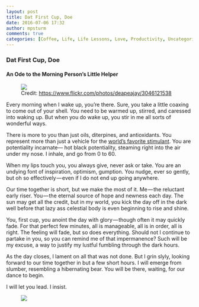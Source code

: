 ```yaml
---
layout: post
title: Dat First Cup, Doe
date: 2016-07-06 17:32
author: mpsturm
comments: true
categories: [Coffee, Life, Life Lessons, Love, Productivity, Uncategorized]
---
```




<h3>Dat First Cup, Doe</h3>
<h4>An Ode to the Morning Person’s Little Helper</h4>

<figure class="wp-caption">

<img src="https://mikesturmblog.files.wordpress.com/2016/07/4b4ac-1wyarqeixann9gr9auv7zhw.jpeg">

<figcaption class="wp-caption-text">Credit: <a href="https://www.flickr.com/photos/deapeajay/3046121538" target="_blank">https://www.flickr.com/photos/deapeajay/3046121538</a></figcaption></figure>

<p>Every morning when I wake up, you’re there. Sure, you take a little coaxing to come out of your shell. You need to be warmed up, stirred, and caressed into waking up. But when you do wake up, you stir in me all sorts of wonderful ways.</p>
<p>There is more to you than just oils, diterpines, and antioxidants. You represent more than just a vehicle for the <a href="https://en.wikipedia.org/wiki/Caffeine" target="_blank">world’s favorite stimulant</a>. You are potentiality incarnate— hot black potentiality, steaming right into the air under my nose. I inhale, and go from 0 to 60.</p>
<p>When my lips touch you, you always give, never ask or take. You are an undying font of inspiration, optimism, gumption. You nudge, ever so gently, but oh so effectively — even if I do not end up going anywhere.</p>
<p>Our time together is short, but we make the most of it. Me — the reluctant early riser. You — the eternal source of hope and newness each day. The sun may get all the credit, but in my world, you kick the day off in the dark well before that lazy ass celestial body is even beginning to rise and shine.</p>
<p>You, first cup, you anoint the day with glory — though often it may quickly fade. For that perfect few minutes, all is manageable, all is in order, all is right. The feeling will fade, but so does everything. Should not I continue to partake in you, so you can remind me of that impermanence? Such will be my excuse, a way to justify my lustful fumbling through the dark hours.</p>
<p>As the day closes, I lament on all that was not done. But I grin slyly, looking forward to our time together in but a few short hours. I will emerge from slumber, resembling a hibernating bear. You will be there, waiting, for our dance to begin.</p>
<p>I will let you lead. I insist.</p>
<figure>

<img src="https://mikesturmblog.files.wordpress.com/2016/07/81416-1r1cufbhjui-kvrbgvjxmow.png">
</figure>


